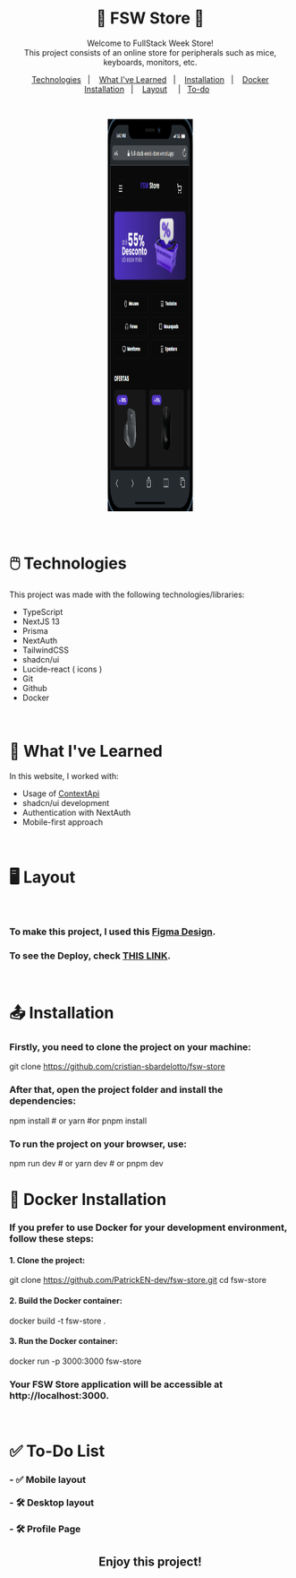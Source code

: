 <h1 align="center"> 🛒 FSW Store 🛒 </h1>

<p align="center">
Welcome to FullStack Week Store!
<br> This project consists of an online store for peripherals such as mice, keyboards, monitors, etc.
</p>

<p align="center">
  <a href="#technologies">Technologies</a>&nbsp;&nbsp;&nbsp;|&nbsp;&nbsp;&nbsp;
  <a href="#learning">What I've Learned</a>&nbsp;&nbsp;&nbsp;|&nbsp;&nbsp;&nbsp;
  <a href="#installation">Installation</a>&nbsp;&nbsp;&nbsp;|&nbsp;&nbsp;&nbsp;
  <a href="#docker">Docker Installation</a>&nbsp;&nbsp;&nbsp;|&nbsp;&nbsp;&nbsp;
  <a href="#layout">Layout</a>&nbsp;&nbsp;&nbsp;&nbsp;&nbsp;|&nbsp;&nbsp;
  <a href="#todo">To-do</a>&nbsp;&nbsp;&nbsp;
</p>

<br>

<p align="center">
  <img alt="Project preview" src="./.github/fsw-image.png" width="30%" height="700">
</p>

<br />
<h1 id='technologies'>🖱️ Technologies</h2>

<p>This project was made with the following technologies/libraries:</p>

- TypeScript
- NextJS 13
- Prisma
- NextAuth
- TailwindCSS
- shadcn/ui
- Lucide-react ( icons )
- Git
- Github
- Docker
<br />

<h1 id='learning'>🧠 What I've Learned</h2>

<p>In this website, I worked with:</p>

- Usage of [ContextApi](./src/providers/cart.tsx)
- shadcn/ui development
- Authentication with NextAuth
- Mobile-first approach

<br />

<h1 id='layout'>🖥️ Layout</h1>

<br />

### To make this project, I used this [Figma Design](https://www.figma.com/file/Y8jmabSZXxAobeUJQdI4bm/FSW-Store-%5BLive%5D?type=design&node-id=89-280&mode=design&t=G7dcVNXDj3n4z0wA-0).

### To see the Deploy, check [THIS LINK](https://fsw-store-psi.vercel.app/).

<br />

<h1 id='installation'>📤 Installation</h1>

<h3>Firstly, you need to <strong>clone the project</strong> on your machine:</h3>

git clone https://github.com/cristian-sbardelotto/fsw-store
<br />
<h3>After that, open the project folder and <strong>install the dependencies:</strong></h3>
npm install
# or
yarn
#or
pnpm install
<h3>To <strong>run the project</strong> on your browser, use:</h3>
npm run dev
# or
yarn dev
# or
pnpm dev
<br/>
<h1 id='docker'>🐳 Docker Installation</h1>
<h3>If you prefer to use Docker for your development environment, follow these steps:</h3>
<h4>1. Clone the project:</h4>

git clone https://github.com/PatrickEN-dev/fsw-store.git
cd fsw-store
<h4>2. Build the Docker container:</h4>
docker build -t fsw-store .
<h4>3. Run the Docker container:</h4>
docker run -p 3000:3000 fsw-store
<h3>Your FSW Store application will be accessible at http://localhost:3000.</h3>
<br />
<h1 id='todo'>✅ To-Do List</h1>
<h3>
  - ✅ Mobile layout <br>
  <br>
  - 🛠️ Desktop layout<br>
  <br>
  - 🛠️ Profile Page <br>
</h3>
<div align='center'>
<h2 align='center'>Enjoy this project!</h2>
</div>